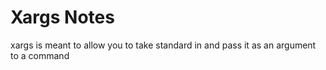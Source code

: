 # Xargs Notes

xargs is meant to allow you to take standard in and pass it as an argument to a command

